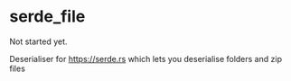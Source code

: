 # serde_file

Not started yet.

Deserialiser for https://serde.rs which lets you deserialise folders and zip files
